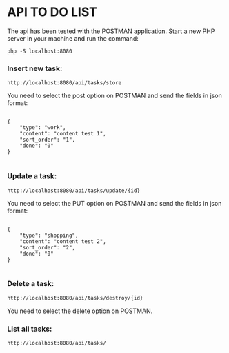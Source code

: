 # API TO DO LIST

The api has been tested with the POSTMAN application.
Start a new PHP server in your machine and run the command:

<code>php -S localhost:8080</code>
<h3>Insert new task:</h3>

<pre><code>http://localhost:8080/api/tasks/store</code></pre>

You need to select the post option on POSTMAN and send the fields in json format:
<pre>
<code>
{
    "type": "work",
    "content": "content test 1",
    "sort_order": "1",
    "done": "0"
}
</code>
</pre>
<h3>Update a task:</h3>

<pre><code>http://localhost:8080/api/tasks/update/{id}</i></code></pre>

You need to select the PUT option on POSTMAN and send the fields in json format:
<pre>
<code>
{
    "type": "shopping",
    "content": "content test 2",
    "sort_order": "2",
    "done": "0"
}
</code>
</pre>
<h3>Delete a task:</h3>

<pre><code>http://localhost:8080/api/tasks/destroy/{id}</code></pre>

You need to select the delete option on POSTMAN.
<h3>List all tasks:</h3>
<pre><code>http://localhost:8080/api/tasks/</code></pre>